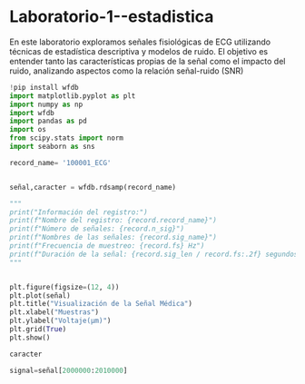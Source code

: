 # Laboratorio-1--estadistica
En este laboratorio exploramos señales fisiológicas de ECG utilizando técnicas de estadística descriptiva y modelos de ruido. El objetivo es entender tanto las características propias de la señal como el impacto del ruido, analizando aspectos como la relación señal-ruido (SNR) 
```python
!pip install wfdb
import matplotlib.pyplot as plt
import numpy as np
import wfdb
import pandas as pd
import os
from scipy.stats import norm
import seaborn as sns

record_name= '100001_ECG'


señal,caracter = wfdb.rdsamp(record_name)

"""
print("Información del registro:")
print(f"Nombre del registro: {record.record_name}")
print(f"Número de señales: {record.n_sig}")
print(f"Nombres de las señales: {record.sig_name}")
print(f"Frecuencia de muestreo: {record.fs} Hz")
print(f"Duración de la señal: {record.sig_len / record.fs:.2f} segundos")
"""


plt.figure(figsize=(12, 4))
plt.plot(señal)
plt.title("Visualización de la Señal Médica")
plt.xlabel("Muestras")
plt.ylabel("Voltaje(μm)")
plt.grid(True)
plt.show()

caracter

signal=señal[2000000:2010000]


